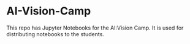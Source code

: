 # AI-Vision-Camp
This repo has Jupyter Notebooks for the AI:Vision Camp. It is used for distributing notebooks to the students.
